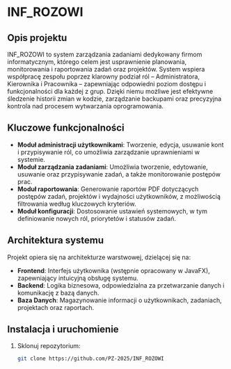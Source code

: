 # INF_ROZOWI

## Opis projektu

INF_ROZOWI to system zarządzania zadaniami dedykowany firmom informatycznym, którego celem jest usprawnienie planowania, monitorowania i raportowania zadań oraz projektów. System wspiera współpracę zespołu poprzez klarowny podział ról – Administratora, Kierownika i Pracownika – zapewniając odpowiedni poziom dostępu i funkcjonalności dla każdej z grup. Dzięki niemu możliwe jest efektywne śledzenie historii zmian w kodzie, zarządzanie backupami oraz precyzyjna kontrola nad procesem wytwarzania oprogramowania.

## Kluczowe funkcjonalności

- **Moduł administracji użytkownikami**: Tworzenie, edycja, usuwanie kont i przypisywanie ról, co umożliwia zarządzanie uprawnieniami w systemie.
- **Moduł zarządzania zadaniami**: Umożliwia tworzenie, edytowanie, usuwanie oraz przypisywanie zadań, a także monitorowanie postępów prac.
- **Moduł raportowania**: Generowanie raportów PDF dotyczących postępów zadań, projektów i wydajności użytkowników, z możliwością filtrowania według kluczowych kryteriów.
- **Moduł konfiguracji**: Dostosowanie ustawień systemowych, w tym definiowanie nowych ról, priorytetów i statusów zadań.

## Architektura systemu

Projekt opiera się na architekturze warstwowej, dzielącej się na:
- **Frontend**: Interfejs użytkownika (wstępnie opracowany w JavaFX), zapewniający intuicyjną obsługę systemu.
- **Backend**: Logika biznesowa, odpowiedzialna za przetwarzanie danych i komunikację z bazą danych.
- **Baza Danych**: Magazynowanie informacji o użytkownikach, zadaniach, projektach oraz raportach.

## Instalacja i uruchomienie

1. Sklonuj repozytorium:
   ```bash
   git clone https://github.com/PZ-2025/INF_ROZOWI
   ```
